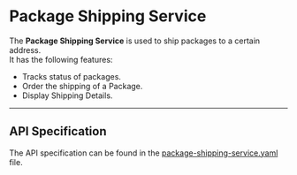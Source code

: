 # Package Shipping Service

The **Package Shipping Service** is used to ship packages to a certain address.  
It has the following features:

- Tracks status of packages.
- Order the shipping of a Package.
- Display Shipping Details.

___

## API Specification
The API specification can be found in the [package-shipping-service.yaml](./package-shipping-service.yaml) file.

